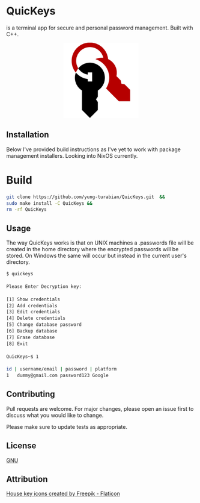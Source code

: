 # QuicKeys

is a terminal app for secure and personal password management. Built with C++.

<p align="center">
  <img src="logo.png" alt="logo" width="200"/>
</p>

## Installation

Below I've provided build instructions as I've yet to work with package management installers. Looking into NixOS currently.

# Build
```bash
git clone https://github.com/yung-turabian/QuicKeys.git  &&
sudo make install -C QuicKeys &&
rm -rf QuicKeys
```

## Usage

The way QuicKeys works is that on UNIX machines a .passwords file will be created in the home directory where the encrypted passwords will be stored. On Windows the same will occur but instead in the current user's directory. 

```bash
$ quickeys

Please Enter Decryption key:

[1] Show credentials
[2] Add credentials
[3] Edit credentials
[4] Delete credentials
[5] Change database password
[6] Backup database
[7] Erase database
[8] Exit

QuicKeys~$ 1

id | username/email | password | platform
1	dummy@gmail.com	password123 Google	
```

## Contributing

Pull requests are welcome. For major changes, please open an issue first
to discuss what you would like to change.

Please make sure to update tests as appropriate.

## License

[GNU](https://choosealicense.com/licenses/gpl-3.0/)

## Attribution

[House key icons created by Freepik - Flaticon](https://www.flaticon.com/free-icons/house-key "house key icons")
